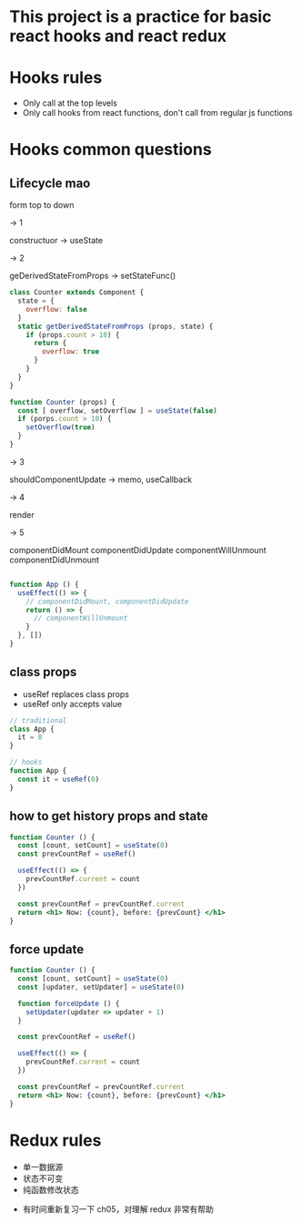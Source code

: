 # This project is a practice for basic react hooks and react redux

# Hooks rules
- Only call at the top levels
- Only call hooks from react functions, don't call from regular js functions

# Hooks common questions
## Lifecycle mao

form top to down

-> 1

constructuor -> useState

-> 2

geDerivedStateFromProps -> setStateFunc()
```jsx
class Counter extends Component {
  state = {
    overflow: false
  }
  static getDerivedStateFromProps (props, state) {
    if (props.count > 10) {
      return {
        overflow: true
      }
    }
  }
}

function Counter (props) {
  const [ overflow, setOverflow ] = useState(false)
  if (porps.count > 10) {
    setOverflow(true)
  }
}
```

-> 3

shouldComponentUpdate -> memo, useCallback

-> 4

render

-> 5

componentDidMount
componentDidUpdate
componentWillUnmount
componentDidUnmount

```jsx

function App () {
  useEffect(() => {
    // componentDidMount, componentDidUpdate
    return () => {
      // componentWillUnmount
    }
  }, [])
}

```

## class props
  - useRef replaces class props
  - useRef only accepts value

```jsx
// traditional
class App {
  it = 0
}

// hooks
function App {
  const it = useRef(0)
}


```


## how to get history props and state
```jsx
function Counter () {
  const [count, setCount] = useState(0)
  const prevCountRef = useRef()

  useEffect(() => {
    prevCountRef.current = count
  })

  const prevCountRef = prevCountRef.current
  return <h1> Now: {count}, before: {prevCount} </h1>
}
```


## force update
```jsx
function Counter () {
  const [count, setCount] = useState(0)
  const [updater, setUpdater] = useState(0)

  function forceUpdate () {
    setUpdater(updater => updater + 1)
  }

  const prevCountRef = useRef()

  useEffect(() => {
    prevCountRef.current = count
  })

  const prevCountRef = prevCountRef.current
  return <h1> Now: {count}, before: {prevCount} </h1>
}
```


# Redux rules
- 单一数据源
- 状态不可变
- 纯函数修改状态


<!-- start from 5.4  06:20 -->
- 有时间重新复习一下 ch05，对理解 redux 非常有帮助

